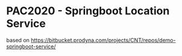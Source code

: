 # PAC2020 - Springboot Location Service
based on https://bitbucket.prodyna.com/projects/CNT/repos/demo-springboot-service/
